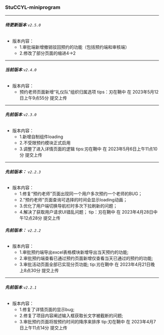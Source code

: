 ### StuCCYL-miniprogram
---
###### **待更新版本** `v2.5.0`
- 版本内容：
    - 1.审批端新增撤销驳回预约的功能（包括预约端和审核端）
    - 2.修改了部分页面的缩进4->2
---
###### **当前版本** `v2.4.0`
- 版本内容：
    - 预约老师页面新增“礼仪队”组织归属选项
    tips：刃在鞘中 在 2023年5月12日上午9点55分 提交上传
---
###### **先前版本** `v2.3.0`
- 版本内容：
  - 1.新增自制组件loading
  - 2.不受限预约模块正式启用
  - 3.调整了进入详情页面的逻辑
tips:刃在鞘中 在 2023年5月6日上午11点10分 提交上传

---
###### **先前版本：** `v2.2.3`
- 版本内容：
	- 1.修复“预约老师”页面出现同一个用户多次预约一个老师的BUG；
	- 2."预约老师"页面查询可选择的时间会显示loading动画；
	- 3.优化了用户端切换导航栏时多次下拉刷新的问题；
	- 4.解决了获取用户请求UI错乱问题；
    tip：刃在鞘中 在 2023年4月28日中午12点28分 提交上传
###### **先前版本：** `v2.2.2`
- 版本内容：
    - 1.审批预约端导出excel表格模块新增导出当天预约的功能;
    - 2.审批预约端查看已通过预约页面新增仅查看当天已通过的预约的功能;
    - 3.审批活动页面全部已实现分页功能; 
    tip:刃在鞘中 在 2023年4月21日晚上8点30分 提交上传
---
###### **先前版本** `v2.2.1`
- 版本内容：
    - 1.修复了详情页面的显示bug;
    - 2.修复了项目内容阐述输入框获取长文字被截断的问题;
    - 3.审批预约页面将按预约时间的降序来排序 
    tip:刃在鞘中 在 2023年4月7日上午11点14分 提交上传